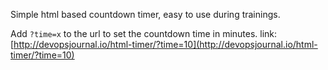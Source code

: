 Simple html based countdown timer, easy to use during trainings. 

Add `?time=x` to the url to set the countdown time in minutes.
link: [http://devopsjournal.io/html-timer/?time=10](http://devopsjournal.io/html-timer/?time=10)